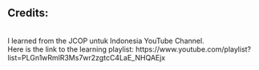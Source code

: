 <h2>Credits:</h2><br>
I learned from the JCOP untuk Indonesia YouTube Channel.<br>
Here is the link to the learning playlist:
<href>https://www.youtube.com/playlist?list=PLGn1wRmlR3Ms7wr2zgtcC4LaE_NHQAEjx<href>
